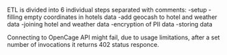 ETL is divided into 6 individual steps separated with comments:
-setup
-filling empty coordinates in hotels data
-add geocash to hotel and weather data
-joining hotel and weather data
-encryption of PII data
-storing data

Connecting to OpenCage API might fail, due to usage limitations, after a set number of invocations it returns 402 status responce.
